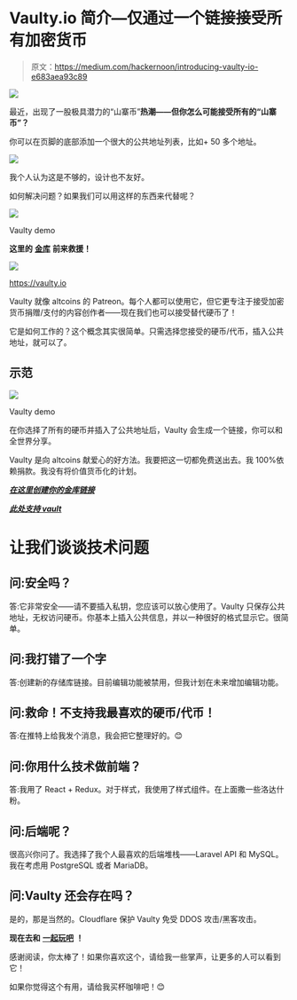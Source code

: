 # Vaulty.io 简介—仅通过一个链接接受所有加密货币

> 原文：<https://medium.com/hackernoon/introducing-vaulty-io-e683aea93c89>

![](img/2f2d8da4e7cf93369aa70319bab59963.png)

最近，出现了一股极具潜力的“山寨币”**热潮——但你怎么可能接受所有的“山寨币”？**

你可以在页脚的底部添加一个很大的公共地址列表，比如+ 50 多个地址。

![](img/4c22eb10d85f86ead250fd8c6d95a9b7.png)

我个人认为这是不够的，设计也不友好。

如何解决问题？如果我们可以用这样的东西来代替呢？

![](img/efccda14508be18634518318f1d05a27.png)

Vaulty demo

**这里的** [**金库**](https://www.vaulty.io/) **前来救援！**

![](img/72b46d4d135cf4e08c796ee01b5b4ccd.png)

https://vaulty.io

Vaulty 就像 altcoins 的 Patreon。每个人都可以使用它，但它更专注于接受加密货币捐赠/支付的内容创作者——现在我们也可以接受替代硬币了！

它是如何工作的？这个概念其实很简单。只需选择您接受的硬币/代币，插入公共地址，就可以了。

## 示范

![](img/5a9760c92c7c24363a0ada9a9495437c.png)

Vaulty demo

在你选择了所有的硬币并插入了公共地址后，Vaulty 会生成一个链接，你可以和全世界分享。

Vaulty 是向 altcoins 献爱心的好方法。我要把这一切都免费送出去。我 100%依赖捐款。我没有将价值货币化的计划。

[***在这里创建你的金库链接***](https://www.vaulty.io/)

[***此处支持 vault***](https://www.vaulty.io/v/d4a096dd-6773-46f3-9272-4dc223ae1a5d)

# 让我们谈谈技术问题

## 问:安全吗？

答:它非常安全——请不要插入私钥，您应该可以放心使用了。Vaulty 只保存公共地址，无权访问硬币。你基本上插入公共信息，并以一种很好的格式显示它。很简单。

## 问:我打错了一个字

答:创建新的存储库链接。目前编辑功能被禁用，但我计划在未来增加编辑功能。

## 问:救命！不支持我最喜欢的硬币/代币！

答:在推特上给我发个消息，我会把它整理好的。😊

## 问:你用什么技术做前端？

答:我用了 React + Redux。对于样式，我使用了样式组件。在上面撒一些洛达什粉。

## 问:后端呢？

很高兴你问了。我选择了我个人最喜欢的后端堆栈——Laravel API 和 MySQL。我在考虑用 PostgreSQL 或者 MariaDB。

## 问:Vaulty 还会存在吗？

是的，那是当然的。Cloudflare 保护 Vaulty 免受 DDOS 攻击/黑客攻击。

**现在去和** [**一起玩吧**](https://www.vaulty.io/) **！**

感谢阅读，你太棒了！如果你喜欢这个，请给我一些掌声，让更多的人可以看到它！

如果你觉得这个有用，请给我买杯咖啡吧！😊